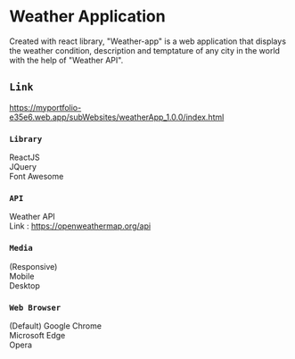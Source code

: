 # Weather Application

Created with react library, "Weather-app" is a web application that displays the weather condition, description and temptature of any city in the world with the help of "Weather API".

## `Link`

https://myportfolio-e35e6.web.app/subWebsites/weatherApp_1.0.0/index.html

### `Library`

ReactJS\
JQuery\
Font Awesome

### `API`

Weather API\
Link : https://openweathermap.org/api

### `Media`

(Responsive)\
Mobile\
Desktop

### `Web Browser`

(Default) Google Chrome\
Microsoft Edge\
Opera

